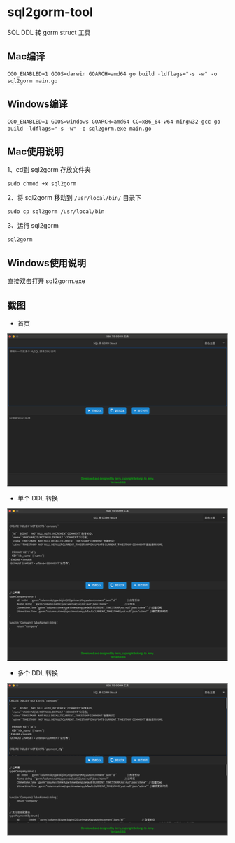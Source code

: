 # sql2gorm-tool

SQL DDL 转 gorm struct 工具

## Mac编译

```shell
CGO_ENABLED=1 GOOS=darwin GOARCH=amd64 go build -ldflags="-s -w" -o sql2gorm main.go
```

## Windows编译

```shell
CGO_ENABLED=1 GOOS=windows GOARCH=amd64 CC=x86_64-w64-mingw32-gcc go build -ldflags="-s -w" -o sql2gorm.exe main.go
```

## Mac使用说明

1、cd到 sql2gorm 存放文件夹

```shell
sudo chmod +x sql2gorm
```

2、将 sql2gorm 移动到 `/usr/local/bin/` 目录下

```shell
sudo cp sql2gorm /usr/local/bin
```

3、运行 sql2gorm

```shell
sql2gorm
```

## Windows使用说明

直接双击打开 sql2gorm.exe

## 截图

- 首页<br>
<img src="screenshot-1.png"/>

- 单个 DDL 转换<br>
<img src="screenshot-2.png"/>

- 多个 DDL 转换<br>
<img src="screenshot-3.png"/>
